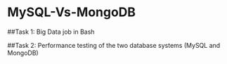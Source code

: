 # MySQL-Vs-MongoDB

##Task 1: Big Data job in Bash

##Task 2: Performance testing of the two database systems (MySQL and MongoDB)
